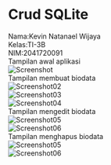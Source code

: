 # Crud SQLite
Nama:Kevin Natanael Wijaya  
Kelas:TI-3B  
NIM:2041720091  
Tampilan awal aplikasi  
![Screenshot](img/awal.jpeg)  
Tampilan membuat biodata  
![Screenshot02](img/menu.jpeg)  
![Screenshot03](img/buat.jpeg)  
![Screenshot04](img/buat1.jpeg)  
Tampilan mengedit biodata  
![Screenshot05](img/menu.jpeg)  
![Screenshot06](img/update.jpeg)  
Tampilan menghapus biodata  
![Screenshot05](img/menu.jpeg)  
![Screenshot06](img/kosong.jpeg)  
